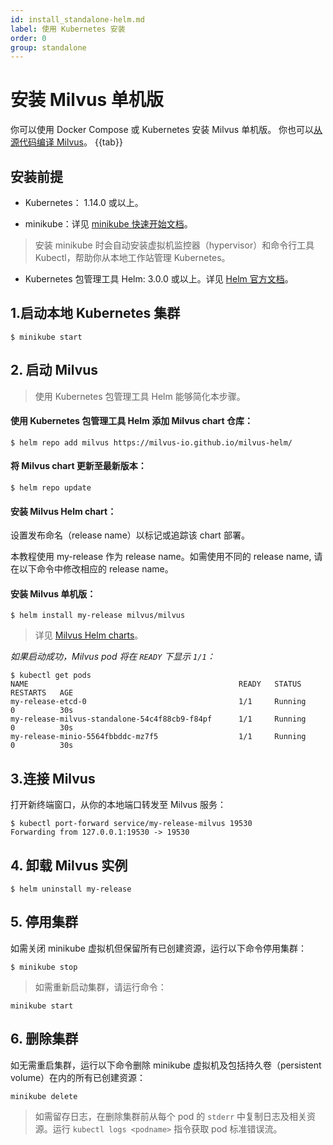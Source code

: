 ```yaml
---
id: install_standalone-helm.md
label: 使用 Kubernetes 安装
order: 0
group: standalone
---
```

# 安装 Milvus 单机版
你可以使用 Docker Compose 或 Kubernetes 安装 Milvus 单机版。
你也可以[从源代码编译 Milvus](https://github.com/milvus-io/milvus/blob/master/INSTALL.md)。
{{tab}}


## 安装前提
- Kubernetes： 1.14.0 或以上。

- minikube：详见 [minikube 快速开始文档](https://kubernetes.io/docs/tasks/tools/install-minikube/)。

> 安装 minikube 时会自动安装虚拟机监控器（hypervisor）和命令行工具 Kubectl，帮助你从本地工作站管理 Kubernetes。

- Kubernetes 包管理工具 Helm: 3.0.0 或以上。详见 [Helm 官方文档](https://helm.sh/docs/)。

## 1.启动本地 Kubernetes 集群
```
$ minikube start
```

## 2. 启动 Milvus
> 使用 Kubernetes 包管理工具 Helm 能够简化本步骤。

#### 使用 Kubernetes 包管理工具 Helm 添加 Milvus chart 仓库：
```
$ helm repo add milvus https://milvus-io.github.io/milvus-helm/
```

#### 将 Milvus chart 更新至最新版本：
```
$ helm repo update
```

#### 安装 Milvus Helm chart：
设置发布命名（release name）以标记或追踪该 chart 部署。

<div class="alert note">
本教程使用 my-release 作为 release name。如需使用不同的 release name, 请在以下命令中修改相应的 release name。
</div>

#### 安装 Milvus 单机版：
```
$ helm install my-release milvus/milvus
```

> 详见 [Milvus Helm charts](https://artifacthub.io/packages/helm/milvus/milvus)。

*如果启动成功，Milvus pod 将在 `READY` 下显示 `1/1`：*

```
$ kubectl get pods
NAME                                               READY   STATUS      RESTARTS   AGE
my-release-etcd-0                                  1/1     Running     0          30s
my-release-milvus-standalone-54c4f88cb9-f84pf      1/1     Running     0          30s
my-release-minio-5564fbbddc-mz7f5                  1/1     Running     0          30s
```

## 3.连接 Milvus
打开新终端窗口，从你的本地端口转发至 Milvus 服务：
```
$ kubectl port-forward service/my-release-milvus 19530
Forwarding from 127.0.0.1:19530 -> 19530
```

## 4. 卸载 Milvus 实例
```
$ helm uninstall my-release
```

## 5. 停用集群
如需关闭 minikube 虚拟机但保留所有已创建资源，运行以下命令停用集群：
```
$ minikube stop
```
> 如需重新启动集群，请运行命令：

```
minikube start
```

## 6. 删除集群

如无需重启集群，运行以下命令删除 minikube 虚拟机及包括持久卷（persistent volume）在内的所有已创建资源：
```
minikube delete
```

> 如需留存日志，在删除集群前从每个 pod 的 `stderr` 中复制日志及相关资源。运行 `kubectl logs <podname>` 指令获取 pod 标准错误流。


